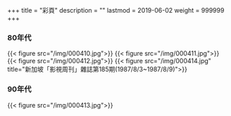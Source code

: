 +++
title = "彩頁"
description = ""
lastmod = 2019-06-02
weight = 999999
+++

### 80年代

{{< figure src="/img/000410.jpg">}}
{{< figure src="/img/000411.jpg">}}
{{< figure src="/img/000412.jpg">}}
{{< figure src="/img/000414.jpg" title="新加坡「影視周刊」雜誌第185期(1987/8/3~1987/8/9)">}}


### 90年代

{{< figure src="/img/000413.jpg">}}
